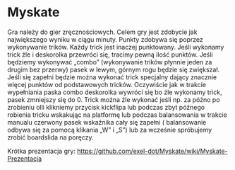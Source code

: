 # Myskate
Gra należy do gier zręcznościowych. Celem gry jest zdobycie jak największego wyniku w ciągu minuty. Punkty zdobywa się poprzez wykonywanie trików. Każdy trick jest inaczej punktowany. Jeśli wykonamy trick źle i deskorolka przewróci się, tracimy pewną ilość punktów. Jeśli będziemy wykonywać „combo” (wykonywanie trików płynnie jeden za drugim bez przerwy) pasek w lewym, górnym rogu będzie się zwiększał. Jeśli się zapełni będzie można wykonać trick specjalny dający znacznie więcej punktów od podstawowych tricków. Oczywiście jak w trakcie wypełniania paska combo deskorolka wywróci się bo źle wykonamy trick, pasek zmniejszy się do 0. Trick można źle wykonać jeśli np. za późno po zrobieniu olli klikniemy przycisk kickflipa lub podczas zbyt późnego robienia tricku wskakując na platformę lub podczas balansowania w trakcie manualu czerwony pasek wskaźnika cały się zapełni ( balansowanie odbywa się za pomocą klikania „W” i „S”) lub za wcześnie spróbujemy zrobić boardslida na poręczy. 

Krótka prezentacja gry:
https://github.com/exel-dot/Myskate/wiki/Myskate-Prezentacja
